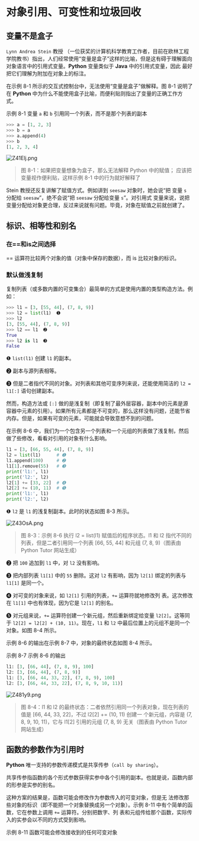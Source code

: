 # 对象引用、可变性和垃圾回收

## 变量不是盒子

`Lynn Andrea Stein` 教授 （一位获奖的计算机科学教育工作者，目前在欧林工程学院教书）指出，人们经常使用“变量是盒子”这样的比喻，但是这有碍于理解面向对象语言中的引用式变量。**Python** 变量类似于 **Java** 中的引用式变量，因此 最好把它们理解为附加在对象上的标注。 

在示例 8-1 所示的交互式控制台中，无法使用“变量是盒子”做解释。图 8-1 说明了在 **Python** 中为什么不能使用盒子比喻，而便利贴则指出了变量的正确工作方式。

示例 8-1 变量 `a` 和 `b` 引用同一个列表，而不是那个列表的副本 

```py
>>> a = [1, 2, 3] 
>>> b = a 
>>> a.append(4) 
>>> b 
[1, 2, 3, 4] 
```

![Z41Elj.png](https://s2.ax1x.com/2019/07/13/Z41Elj.png)

> 图 8-1：如果把变量想象为盒子，那么无法解释 Python 中的赋值； 应该把变量视作便利贴，这样示例 8-1 中的行为就好解释了 

Stein 教授还反复讲解了赋值方式。例如讲到 `seesaw` 对象时，她会说“把 变量 `s` 分配给 `seesaw`”，绝不会说“把 `seesaw` 分配给变量 `s`”。对引用式 变量来说，说把变量分配给对象更合理，反过来说就有问题。毕竟，对象在赋值之前就创建了。

## 标识、相等性和别名

### 在==和is之间选择

== 运算符比较两个对象的值（对象中保存的数据），而 is 比较对象的标识。 

### 默认做浅复制

复制列表（或多数内置的可变集合）最简单的方式是使用内置的类型构造方法。例如： 

```py
>>> l1 = [3, [55, 44], (7, 8, 9)] 
>>> l2 = list(l1)  ➊ 
>>> l2 
[3, [55, 44], (7, 8, 9)] 
>>> l2 == l1  ➋ 
True 
>>> l2 is l1  ➌ 
False 
```

❶ `list(l1)` 创建 `l1` 的副本。 

❷ 副本与源列表相等。 

❸ 但是二者指代不同的对象。对列表和其他可变序列来说，还能使用简洁的 `l2 = l1[:]` 语句创建副本。 

然而，构造方法或 `[:]` 做的是浅复制（即复制了最外层容器，副本中的元素是源容器中元素的引用）。如果所有元素都是不可变的，那么这样没有问题，还能节省内存。但是，如果有可变的元素，可能就会导致意想不到的问题。 

在示例 8-6 中，我们为一个包含另一个列表和一个元组的列表做了浅复制，然后做了些修改，看看对引用的对象有什么影响。

```py
l1 = [3, [66, 55, 44], (7, 8, 9)] 
l2 = list(l1)      # ➊ 
l1.append(100)     # ➋ 
l1[1].remove(55)   # ➌ 
print('l1:', l1) 
print('l2:', l2) 
l2[1] += [33, 22]  # ➍ 
l2[2] += (10, 11)  # ➎ 
print('l1:', l1) 
print('l2:', l2) 
```

❶ `l2` 是 `l1` 的浅复制副本。此时的状态如图 8-3 所示。

![Z43OsA.png](https://s2.ax1x.com/2019/07/13/Z43OsA.png)

> 图 8-3：示例 8-6 执行 l2 = list(l1) 赋值后的程序状态。l1 和 l2 指代不同的列表，但是二者引用同一个列表 [66, 55, 44] 和元组 (7, 8, 9)（图表由 Python Tutor 网站生成）

❷ 把 `100` 追加到 `l1` 中，对 `l2` 没有影响。 

❸ 把内部列表 `l1[1]` 中的 `55` 删除。这对 `l2` 有影响，因为 `l2[1]` 绑定的列表与 `l1[1]` 是同一个。

❹ 对可变的对象来说，如 `l2[1]` 引用的列表，`+=` 运算符就地修改列 表。这次修改在 `l1[1]` 中也有体现，因为它是 `l2[1]` 的别名。 

❺ 对元组来说，`+=` 运算符创建一个新元组，然后重新绑定给变量 `l2[2]`。这等同于 `l2[2] = l2[2] + (10, 11)`。现在，`l1` 和 `l2` 中最后位置上的元组不是同一个对象。如图 8-4 所示。

示例 8-6 的输出在示例 8-7 中，对象的最终状态如图 8-4 所示。 

示例 8-7 示例 8-6 的输出 

```py
l1: [3, [66, 44], (7, 8, 9), 100] 
l2: [3, [66, 44], (7, 8, 9)] 
l1: [3, [66, 44, 33, 22], (7, 8, 9), 100] 
l2: [3, [66, 44, 33, 22], (7, 8, 9, 10, 11)] 
```

![Z481y9.png](https://s2.ax1x.com/2019/07/13/Z481y9.png)

> 图 8-4：l1 和 l2 的最终状态：二者依然引用同一个列表对象，现在列表的值是 [66, 44, 33, 22]，不过 l2[2] += (10, 11) 创建一 个新元组，内容是 (7, 8, 9, 10, 11)，它与 l1[2] 引用的元组 (7, 8, 9) 无关（图表由 Python Tutor 网站生成）

## 函数的参数作为引用时 

**Python** 唯一支持的参数传递模式是共享传参（`call by sharing`）。

共享传参指函数的各个形式参数获得实参中各个引用的副本。也就是说，函数内部的形参是实参的别名。

这种方案的结果是，函数可能会修改作为参数传入的可变对象，但是无 法修改那些对象的标识（即不能把一个对象替换成另一个对象）。示例 8-11 中有个简单的函数，它在参数上调用 `+=` 运算符。分别把数字、列 表和元组传给那个函数，实际传入的实参会以不同的方式受到影响。 

示例 8-11 函数可能会修改接收到的任何可变对象 



















































